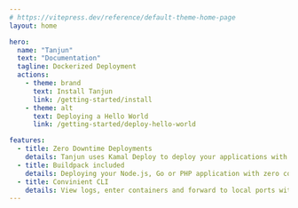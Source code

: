 ```yaml
---
# https://vitepress.dev/reference/default-theme-home-page
layout: home

hero:
  name: "Tanjun"
  text: "Documentation"
  tagline: Dockerized Deployment
  actions:
    - theme: brand
      text: Install Tanjun
      link: /getting-started/install
    - theme: alt
      text: Deploying a Hello World
      link: /getting-started/deploy-hello-world

features:
  - title: Zero Downtime Deployments
    details: Tanjun uses Kamal Deploy to deploy your applications with zero downtime.
  - title: Buildpack included
    details: Deploying your Node.js, Go or PHP application with zero configuration.
  - title: Convinient CLI
    details: View logs, enter containers and forward to local ports without connecting to the VPS with SSH
---
```


